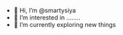 - 👋 Hi, I’m @smartysiya
- 👀 I’m interested in ........
- 🌱 I’m currently exploring new things

<!---
smartysiya/smartysiya is a ✨ special ✨ repository because its `README.md` (this file) appears on your GitHub profile.
You can click the Preview link to take a look at your changes.
--->
